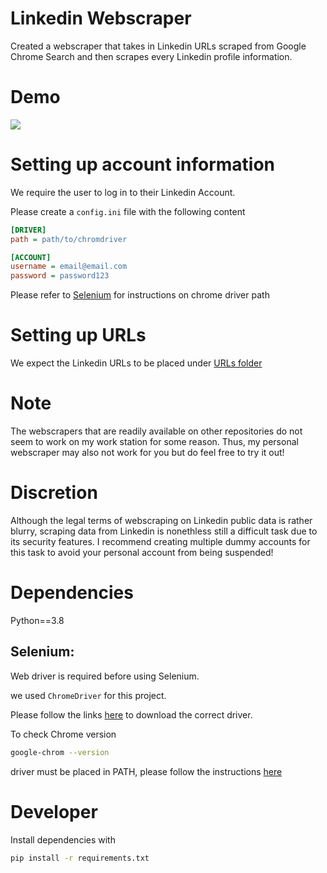 # Linkedin Webscraper
 Created a webscraper that takes in Linkedin URLs scraped from Google Chrome Search and then scrapes every Linkedin profile information.

# Demo
<img src = "scraping_snippet/snippet.gif">

# Setting up account information

We require the user to log in to their Linkedin Account.

Please create a `config.ini` file with the following content

```ini
[DRIVER]
path = path/to/chromdriver

[ACCOUNT]
username = email@email.com
password = password123
```

Please refer to [Selenium](#Selenium) for instructions on chrome driver path

# Setting up URLs

We expect the Linkedin URLs to be placed under [URLs folder](scraped%20URLs)

# Note
 The webscrapers that are readily available on other repositories do not seem to work on my work station for some reason. Thus, my personal webscraper may also not work for you but do feel free to try it out!

# Discretion
 Although the legal terms of webscraping on Linkedin public data is rather blurry, scraping data from Linkedin is nonethless still a difficult task due to its security features. I recommend creating multiple dummy accounts for this task to avoid your personal account from being suspended!
 
# Dependencies

Python==3.8

## Selenium:

Web driver is required before using Selenium.

we used `ChromeDriver` for this project.

Please follow the links [here](https://chromedriver.chromium.org/downloads) to download the correct driver.

To check Chrome version
```bash
google-chrom --version
```

driver must be placed in PATH, please follow the instructions
[here](https://www.browserstack.com/guide/run-selenium-tests-using-selenium-chromedriver)

# Developer

Install dependencies with
```bash
pip install -r requirements.txt
```
